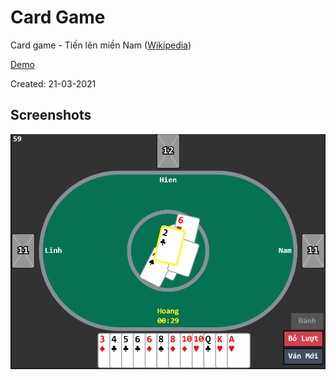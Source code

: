 # Card Game

Card game - Tiến lên miền Nam ([Wikipedia](https://vi.wikipedia.org/wiki/B%C3%A0i_Ti%E1%BA%BFn_l%C3%AAn))

[Demo](https://hoangtran0410.github.io/p5js-playground/2021/card-game/)

Created: 21-03-2021


## Screenshots

![screenshot](./1.png)